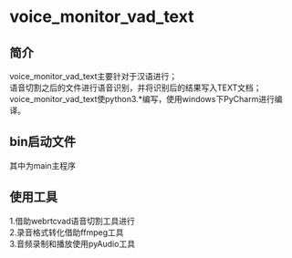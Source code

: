 
# voice_monitor_vad_text 
## 简介
voice_monitor_vad_text主要针对于汉语进行；  
语音切割之后的文件进行语音识别，并将识别后的结果写入TEXT文档；  
voice_monitor_vad_text使python3.*编写，使用windows下PyCharm进行编译。  
## bin启动文件  
其中为main主程序  
## 使用工具  
1.借助webrtcvad语音切割工具进行  
2.录音格式转化借助ffmpeg工具  
3.音频录制和播放使用pyAudio工具  
